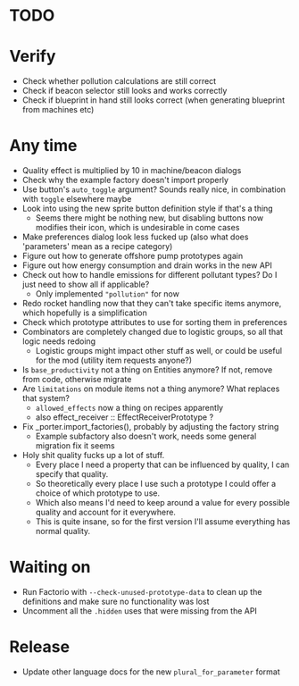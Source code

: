 # TODO

# Verify

- Check whether pollution calculations are still correct
- Check if beacon selector still looks and works correctly
- Check if blueprint in hand still looks correct (when generating blueprint from machines etc)

# Any time

- Quality effect is multiplied by 10 in machine/beacon dialogs
- Check why the example factory doesn't import properly
- Use button's `auto_toggle` argument? Sounds really nice, in combination with `toggle` elsewhere maybe
- Look into using the new sprite button definition style if that's a thing
  - Seems there might be nothing new, but disabling buttons now modifies their icon, which is undesirable in come cases
- Make preferences dialog look less fucked up (also what does 'parameters' mean as a recipe category)
- Figure out how to generate offshore pump prototypes again
- Figure out how energy consumption and drain works in the new API
- Check out how to handle emissions for different pollutant types? Do I just need to show all if applicable?
  - Only implemented `"pollution"` for now
- Redo rocket handling now that they can't take specific items anymore, which hopefully is a simplification
- Check which prototype attributes to use for sorting them in preferences
- Combinators are completely changed due to logistic groups, so all that logic needs redoing
  - Logistic groups might impact other stuff as well, or could be useful for the mod (utility item requests anyone?)
- Is `base_productivity` not a thing on Entities anymore? If not, remove from code, otherwise migrate
- Are `limitations` on module items not a thing anymore? What replaces that system?
  - `allowed_effects` now a thing on recipes apparently
  - also effect_receiver :: EffectReceiverPrototype ?
- Fix _porter.import_factories(), probably by adjusting the factory string
  - Example subfactory also doesn't work, needs some general migration fix it seems
- Holy shit quality fucks up a lot of stuff.
  - Every place I need a property that can be influenced by quality, I can specify that quality.
  - So theoretically every place I use such a prototype I could offer a choice of which prototype to use.
  - Which also means I'd need to keep around a value for every possible quality and account for it everywhere.
  - This is quite insane, so for the first version I'll assume everything has normal quality.

# Waiting on

- Run Factorio with `--check-unused-prototype-data` to clean up the definitions and make sure no functionality was lost
- Uncomment all the `.hidden` uses that were missing from the API

# Release

- Update other language docs for the new `plural_for_parameter` format
